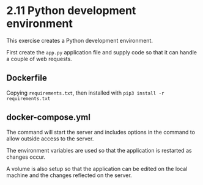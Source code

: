 # 2.11 Python development environment

This exercise creates a Python development environment.

First create the `app.py` application file and supply code so that it can handle a couple of web requests.

## Dockerfile

Copying `requirements.txt`, then installed with `pip3 install -r requirements.txt`

## docker-compose.yml

The command will start the server and includes options in the command to allow outside access to the server.

The environment variables are used so that the application is restarted as changes occur. 

A volume is also setup so that the application can be edited on the local machine and the changes reflected on the server.